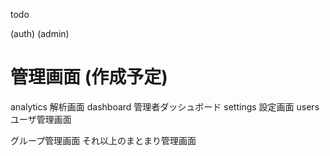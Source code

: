 todo

(auth)
  (admin)

# 管理画面 (作成予定)
analytics 解析画面
dashboard 管理者ダッシュボード
settings 設定画面
users ユーザ管理画面

グループ管理画面
それ以上のまとまり管理画面


